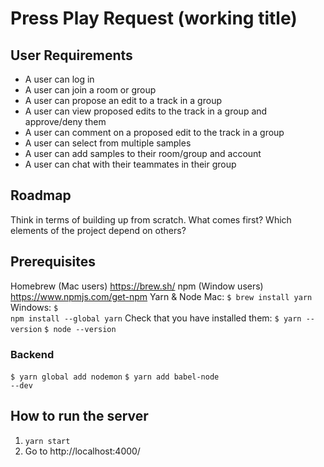# Press Play Request (working title)

## User Requirements

- A user can log in
- A user can join a room or group
- A user can propose an edit to a track in a group
- A user can view proposed edits to the track in a group and approve/deny them
- A user can comment on a proposed edit to the track in a group
- A user can select from multiple samples
- A user can add samples to their room/group and account
- A user can chat with their teammates in their group

## Roadmap

Think in terms of building up from scratch. What comes first? Which elements
of the project depend on others?

## Prerequisites

Homebrew (Mac users) https://brew.sh/
npm (Window users) https://www.npmjs.com/get-npm
Yarn & Node
Mac: <code>$ brew install yarn</code>
Windows: <code>$ npm install --global yarn</code>
Check that you have installed them:
<code>$ yarn --version</code>
<code>$ node --version</code>

### Backend

<code>$ yarn global add nodemon</code>
<code>$ yarn add babel-node --dev</code>

## How to run the server

1. <code>yarn start</code>
2. Go to http://localhost:4000/
